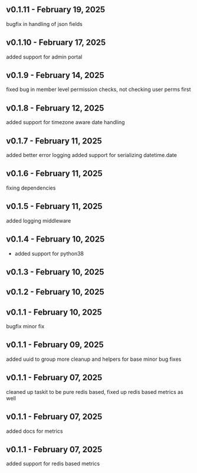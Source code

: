 

## v0.1.11 - February 19, 2025

  bugfix in handling of json fields


## v0.1.10 - February 17, 2025

 added support for admin portal


## v0.1.9 - February 14, 2025

  fixed bug in member level permission checks, not checking user perms first


## v0.1.8 - February 12, 2025

  added support for timezone aware date handling


## v0.1.7 - February 11, 2025

 added better error logging
 added support for serializing datetime.date


## v0.1.6 - February 11, 2025

  fixing dependencies


## v0.1.5 - February 11, 2025

 added logging middleware


## v0.1.4 - February 10, 2025

  * added support for python38


## v0.1.3 - February 10, 2025



## v0.1.2 - February 10, 2025



## v0.1.1 - February 10, 2025

 bugfix minor fix


## v0.1.1 - February 09, 2025

 added uuid to group
 more cleanup and helpers for base
 minor bug fixes


## v0.1.1 - February 07, 2025

  cleaned up taskit to be pure redis based, fixed up redis based metrics as well


## v0.1.1 - February 07, 2025

 added docs for metrics


## v0.1.1 - February 07, 2025

  added support for redis based metrics

